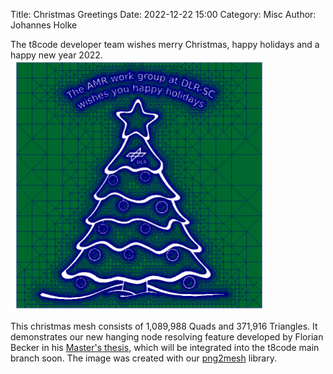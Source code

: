 Title: Christmas Greetings
Date: 2022-12-22 15:00
Category: Misc
Author: Johannes Holke

The t8code developer team wishes merry Christmas, happy holidays and a happy new year 2022.
<img src="images/christmas22/t8codeWeihnachtsgruesse2022_mesh_small.png" height="400" />

This christmas mesh consists of 1,089,988 Quads and 371,916 Triangles.
It demonstrates our new hanging node resolving feature developed by Florian Becker in his <a href= "https://elib.dlr.de/187499"> Master's thesis</a>, which will be integrated into the t8code main branch soon.
The image was created with our <a href="https://github.com/dlr-amr/png2mesh">png2mesh</a> library.

